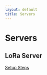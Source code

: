 ```yaml
---
layout: default
title: Servers
---
```


# Servers

## LoRa Server
[Setup Steps](https://otagopolytechnic.github.io/DunedinIoT/development/servers/LoraserverSetupSteps.html)